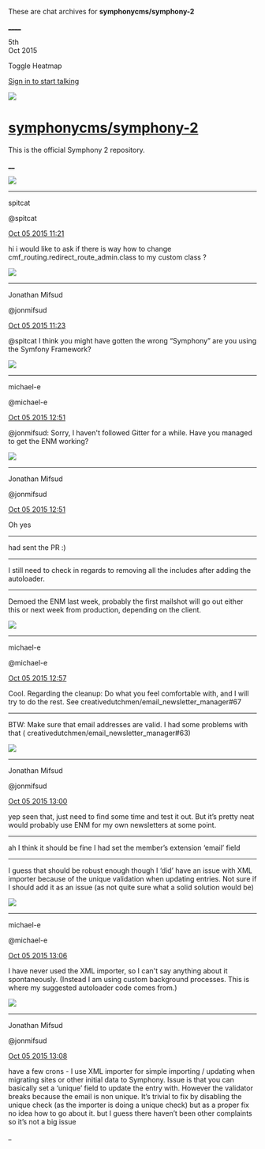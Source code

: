 These are chat archives for **symphonycms/symphony-2**

[__](/symphonycms/symphony-2/archives/2015/10/06)[__](/symphonycms/symphony-2/archives/2015/10/04)

5th  
Oct 2015

Toggle Heatmap

[Sign in to start talking](/login?action=login&button=archive-login)

![](https://avatars-02.gitter.im/group/iv/3/57542c45c43b8c601977197e?s=48)

#  [symphonycms/symphony-2](/symphonycms/symphony-2)

This is the official Symphony 2 repository.

[ __](/orgs/symphonycms/rooms "More symphonycms rooms")

![](https://avatars2.githubusercontent.com/u/3436996?v=3&s=30)

____

spitcat

@spitcat

[Oct 05 2015
11:21](https://gitter.im/symphonycms/symphony-2?at=56125d4f76931cb7479f10e1)

hi i would like to ask if there is way how to change
cmf_routing.redirect_route_admin.class to my custom class ?

![](https://avatars1.githubusercontent.com/u/859775?v=3&s=30)

____

Jonathan Mifsud

@jonmifsud

[Oct 05 2015
11:23](https://gitter.im/symphonycms/symphony-2?at=56125dc00b9059c80b7a5cc5)

@spitcat I think you might have gotten the wrong “Symphony” are you using the
Symfony Framework?

![](https://avatars2.githubusercontent.com/u/40072?v=3&s=30)

____

michael-e

@michael-e

[Oct 05 2015
12:51](https://gitter.im/symphonycms/symphony-2?at=56127237ef36415027437d73)

@jonmifsud: Sorry, I haven't followed Gitter for a while. Have you managed to
get the ENM working?

![](https://avatars1.githubusercontent.com/u/859775?v=3&s=30)

____

Jonathan Mifsud

@jonmifsud

[Oct 05 2015
12:51](https://gitter.im/symphonycms/symphony-2?at=5612724a0b9059c80b7a5fb7)

Oh yes

____

had sent the PR :)

____

I still need to check in regards to removing all the includes after adding the
autoloader.

____

Demoed the ENM last week, probably the first mailshot will go out either this
or next week from production, depending on the client.

![](https://avatars2.githubusercontent.com/u/40072?v=3&s=30)

____

michael-e

@michael-e

[Oct 05 2015
12:57](https://gitter.im/symphonycms/symphony-2?at=561273c476931cb7479f1477)

Cool. Regarding the cleanup: Do what you feel comfortable with, and I will try
to do the rest. See creativedutchmen/email_newsletter_manager#67

____

BTW: Make sure that email addresses are valid. I had some problems with that (
creativedutchmen/email_newsletter_manager#63)

![](https://avatars1.githubusercontent.com/u/859775?v=3&s=30)

____

Jonathan Mifsud

@jonmifsud

[Oct 05 2015
13:00](https://gitter.im/symphonycms/symphony-2?at=56127450ef36415027437ddf)

yep seen that, just need to find some time and test it out. But it’s pretty
neat would probably use ENM for my own newsletters at some point.

____

ah I think it should be fine I had set the member’s extension ‘email’ field

____

I guess that should be robust enough though I ‘did’ have an issue with XML
importer because of the unique validation when updating entries. Not sure if I
should add it as an issue (as not quite sure what a solid solution would be)

![](https://avatars2.githubusercontent.com/u/40072?v=3&s=30)

____

michael-e

@michael-e

[Oct 05 2015
13:06](https://gitter.im/symphonycms/symphony-2?at=561275db76931cb7479f14df)

I have never used the XML importer, so I can't say anything about it
spontaneously. (Instead I am using custom background processes. This is where
my suggested autoloader code comes from.)

![](https://avatars1.githubusercontent.com/u/859775?v=3&s=30)

____

Jonathan Mifsud

@jonmifsud

[Oct 05 2015
13:08](https://gitter.im/symphonycms/symphony-2?at=56127654ef36415027437e39)

have a few crons - I use XML importer for simple importing / updating when
migrating sites or other initial data to Symphony. Issue is that you can
basically set a ‘unique’ field to update the entry with. However the validator
breaks because the email is non unique. It’s trivial to fix by disabling the
unique check (as the importer is doing a unique check) but as a proper fix no
idea how to go about it. but I guess there haven’t been other complaints so
it’s not a big issue

_

